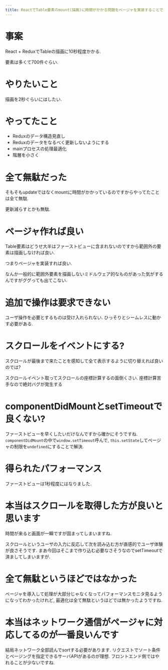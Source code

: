 ```yaml
---
title: ReactでTable要素のmount(描画)に時間がかかる問題をページャを実装することで解決しました
---
```


# 事案

React + ReduxでTableの描画に10秒程度かかる.

要素は多くて700件ぐらい.

# やりたいこと

描画を2秒ぐらいにはしたい.

# やってたこと

* Reduxのデータ構造見直し
* Reduxのデータをなるべく更新しないようにする
* mainプロセスの処理最適化
* 階層を小さく

# 全て無駄だった

そもそもupdateではなくmountに時間がかかっているのですからやってたことは全て無駄.

更新減らすとかも無駄.

# ページャ作れば良い

Table要素はどうせ大半はファーストビューに含まれないのですから範囲外の要素は描画しなければ良い.

つまりページャを実装すれば良い.

なんか一般的に範囲外要素を描画しないミドルウェア的なものがあった気がするんですがググっても出てこない.

# 追加で操作は要求できない

ユーザ操作を必要とするものは受け入れられない.
ひっそりとシームレスに動かす必要がある.

# スクロールをイベントにする?

スクロールが最後まで来たことを感知して全て表示するように切り替えれば良いのでは?

スクロールイベント取ってスクロールの座標計算するの面倒くさい.
座標計算苦手なので絶対バグが発生する

# componentDidMountとsetTimeoutで良くない?

ファーストビューを早くしたいだけなんですから確かにそうですね.
`componentDidMount`の中で`window.setTimeout`呼んで,
`this.setState`してページャの制限を`undefined`にすることで解決.

# 得られたパフォーマンス

ファーストビューは1秒程度にはなりました.

# 本当はスクロールを取得した方が良いと思います

時間が来ると画面が一瞬ですが固まってしまいますね.

スクロールというユーザの入力に反応して次を読み込む方が直感的でユーザ体験が良さそうです.
まあ今回はそこまで作り込む必要なさそうなのでsetTimeoutで済ましてしまいますが.

# 全て無駄というほどではなかった

ページャを導入して処理が大部分じゃなくなってパフォーマンスモニタ見るようになってわかったけれど,
最適化は全て無駄というほどでは無かったようですね.

# 本当はネットワーク通信がページャに対応してるのが一番良いんです

結局ネットワーク全部読んでsortする必要があります.
リクエストでソート条件とページングを指定できるサーバAPIがあるのが理想.
フロントエンド側ではやれることが少ないですね.
